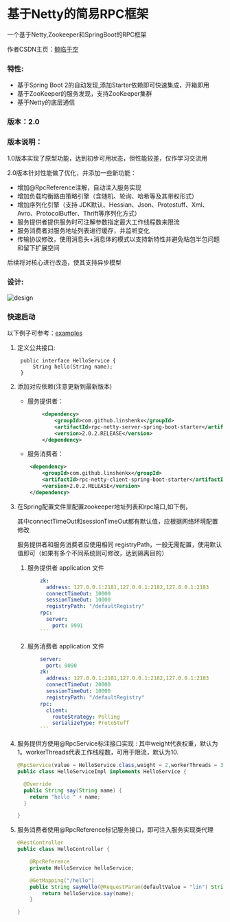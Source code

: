 # 基于Netty的简易RPC框架
一个基于Netty,Zookeeper和SpringBoot的RPC框架

作者CSDN主页：[鲸临于空](https://blog.csdn.net/alinyua)

### 特性:
* 基于Spring Boot 2的自动发现,添加Starter依赖即可快速集成，开箱即用
* 基于ZooKeeper的服务发现，支持ZooKeeper集群
* 基于Netty的底层通信

### 版本：2.0

### 版本说明：
1.0版本实现了原型功能，达到初步可用状态，但性能较差，仅作学习交流用

2.0版本针对性能做了优化，并添加一些新功能：

* 增加@RpcReference注解，自动注入服务实现
* 增加负载均衡路由策略引擎（含随机、轮询、哈希等及其带权形式）
* 增加序列化引擎（支持 JDK默认、Hessian、Json、Protostuff、Xml、Avro、ProtocolBuffer、Thrift等序列化方式）
* 服务提供者提供服务时可注解参数指定最大工作线程数来限流
* 服务消费者对服务地址列表进行缓存，并监听变化
* 传输协议修改，使用消息头+消息体的模式以支持新特性并避免粘包半包问题和留下扩展空间

后续将对核心进行改造，使其支持异步模型

### 设计:
![design](https://img-blog.csdnimg.cn/20181106001830876.png?x-oss-process=image/watermark,type_ZmFuZ3poZW5naGVpdGk,shadow_10,text_aHR0cHM6Ly9ibG9nLmNzZG4ubmV0L2FsaW55dWE=,size_16,color_FFFFFF,t_70)
### 快速启动

以下例子可参考：[examples](https://github.com/linshenkx/rpc-netty-spring-boot-starter/tree/master/examples)

1. 定义公共接口:

		public interface HelloService { 
			String hello(String name); 
		}

2. 添加对应依赖(注意更新到最新版本)
    - 服务提供者：
    ```xml
            <dependency>
                <groupId>com.github.linshenkx</groupId>
                <artifactId>rpc-netty-server-spring-boot-starter</artifactId>
                <version>2.0.2.RELEASE</version>
            </dependency>
    ```

    - 服务消费者：
    ```xml
        <dependency>
            <groupId>com.github.linshenkx</groupId>
            <artifactId>rpc-netty-client-spring-boot-starter</artifactId>
            <version>2.0.2.RELEASE</version>
        </dependency>
    ``` 
    
3. 在Spring配置文件里配置zookeeper地址列表和rpc端口,如下例，

    其中connectTimeOut和sessionTimeOut都有默认值，应根据网络环境配置修改
    
    服务提供者和服务消费者应使用相同 registryPath，一般无需配置，使用默认值即可（如果有多个不同系统则可修改，达到隔离目的）
    
    1. 服务提供者 application 文件
    
        ```yml
            zk:
              address: 127.0.0.1:2181,127.0.0.1:2182,127.0.0.1:2183
              connectTimeOut: 10000
              sessionTimeOut: 10000
              registryPath: "/defaultRegistry"
            rpc:
              server:
                port: 9991
            ```
    2. 服务消费者 application 文件
    
        ```yml
            server:
              port: 9090
            zk:
              address: 127.0.0.1:2181,127.0.0.1:2182,127.0.0.1:2183
              connectTimeOut: 20000
              sessionTimeOut: 10000
              registryPath: "/defaultRegistry"
            rpc:
              client:
                routeStrategy: Polling
                serializeType: ProtoStuff
            ```
4. 服务提供方使用@RpcService标注接口实现 :
   其中weight代表权重，默认为1。workerThreads代表工作线程数，可用于限流，默认为10.
    ```java
    @RpcService(value = HelloService.class,weight = 2,workerThreads = 3)
    public class HelloServiceImpl implements HelloService {
    
      @Override
      public String say(String name) {
        return "hello " + name;
      }
    
    }
    ```

5. 服务消费者使用@RpcReference标记服务接口，即可注入服务实现类代理
    
    ```java
    @RestController
    public class HelloController {
    
        @RpcReference
        private HelloService helloService;
    
        @GetMapping("/hello")
        public String sayHello(@RequestParam(defaultValue = "lin") String name){   
            return helloService.say(name);
        }
    
    }
    ```

